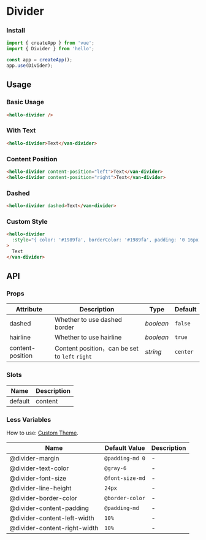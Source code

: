 # Divider

### Install

```js
import { createApp } from 'vue';
import { Divider } from 'hello';

const app = createApp();
app.use(Divider);
```

## Usage

### Basic Usage

```html
<hello-divider />
```

### With Text

```html
<hello-divider>Text</van-divider>
```

### Content Position

```html
<hello-divider content-position="left">Text</van-divider>
<hello-divider content-position="right">Text</van-divider>
```

### Dashed

```html
<hello-divider dashed>Text</van-divider>
```

### Custom Style

```html
<hello-divider
  :style="{ color: '#1989fa', borderColor: '#1989fa', padding: '0 16px' }"
>
  Text
</van-divider>
```

## API

### Props

| Attribute | Description | Type | Default |
| --- | --- | --- | --- |
| dashed | Whether to use dashed border | _boolean_ | `false` |
| hairline | Whether to use hairline | _boolean_ | `true` |
| content-position | Content position，can be set to `left` `right` | _string_ | `center` |

### Slots

| Name    | Description |
| ------- | ----------- |
| default | content     |

### Less Variables

How to use: [Custom Theme](#/en-US/theme).

| Name                         | Default Value   | Description |
| ---------------------------- | --------------- | ----------- |
| @divider-margin              | `@padding-md 0` | -           |
| @divider-text-color          | `@gray-6`       | -           |
| @divider-font-size           | `@font-size-md` | -           |
| @divider-line-height         | `24px`          | -           |
| @divider-border-color        | `@border-color` | -           |
| @divider-content-padding     | `@padding-md`   | -           |
| @divider-content-left-width  | `10%`           | -           |
| @divider-content-right-width | `10%`           | -           |
